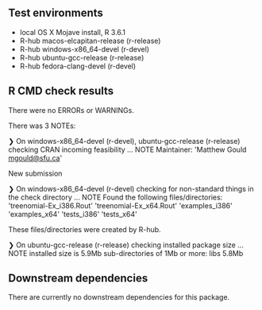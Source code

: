 ## Test environments
* local OS X Mojave install, R 3.6.1
* R-hub macos-elcapitan-release (r-release)
* R-hub windows-x86_64-devel (r-devel)
* R-hub ubuntu-gcc-release (r-release)
* R-hub fedora-clang-devel (r-devel)

## R CMD check results
There were no ERRORs or WARNINGs. 

There was 3 NOTEs:

❯ On windows-x86_64-devel (r-devel), ubuntu-gcc-release (r-release)
  checking CRAN incoming feasibility ... NOTE
  Maintainer: 'Matthew Gould <mgould@sfu.ca>'
  
  New submission

❯ On windows-x86_64-devel (r-devel)
  checking for non-standard things in the check directory ... NOTE
  Found the following files/directories:
    'treenomial-Ex_i386.Rout' 'treenomial-Ex_x64.Rout'
    'examples_i386' 'examples_x64' 'tests_i386' 'tests_x64'

These files/directories were created by R-hub. 

❯ On ubuntu-gcc-release (r-release)
  checking installed package size ... NOTE
    installed size is  5.9Mb
    sub-directories of 1Mb or more:
      libs   5.8Mb

## Downstream dependencies
There are currently no downstream dependencies for this package. 
